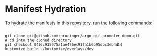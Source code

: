 
# Manifest Hydration

To hydrate the manifests in this repository, run the following commands:

```shell

git clone git@github.com:procinger/argo-git-promoter-demo.git
# cd into the cloned directory
git checkout 0436c935975a1ae476ec91fa1b6b95dbc3eb4d14
kustomize build ./kustomize/overlays/dev
```